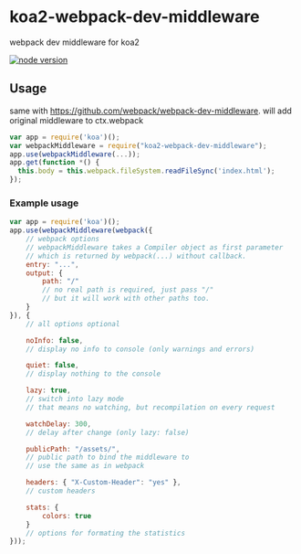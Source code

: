 # koa2-webpack-dev-middleware

webpack dev middleware for koa2

[![node version][node-image]][node-url]


[node-image]: https://img.shields.io/badge/node.js-%3E=_6.0.0-green.svg?style=flat-square
[node-url]: http://nodejs.org/download/

## Usage

same with https://github.com/webpack/webpack-dev-middleware. will add original middleware to ctx.webpack


```js
var app = require('koa')();
var webpackMiddleware = require("koa2-webpack-dev-middleware");
app.use(webpackMiddleware(...));
app.get(function *() {
  this.body = this.webpack.fileSystem.readFileSync('index.html');
});
```

### Example usage

```js
var app = require('koa')();
app.use(webpackMiddleware(webpack({
    // webpack options
    // webpackMiddleware takes a Compiler object as first parameter
    // which is returned by webpack(...) without callback.
    entry: "...",
    output: {
        path: "/"
        // no real path is required, just pass "/"
        // but it will work with other paths too.
    }
}), {
    // all options optional

    noInfo: false,
    // display no info to console (only warnings and errors)

    quiet: false,
    // display nothing to the console

    lazy: true,
    // switch into lazy mode
    // that means no watching, but recompilation on every request

    watchDelay: 300,
    // delay after change (only lazy: false)

    publicPath: "/assets/",
    // public path to bind the middleware to
    // use the same as in webpack

    headers: { "X-Custom-Header": "yes" },
    // custom headers

    stats: {
        colors: true
    }
    // options for formating the statistics
}));
```
